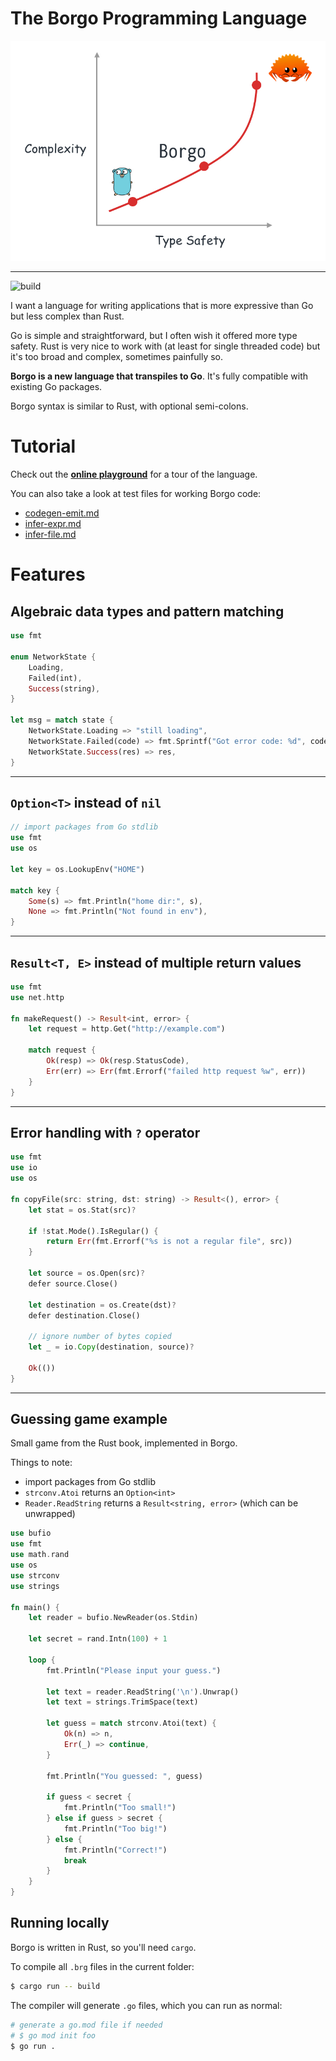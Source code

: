 # The Borgo Programming Language

![Borgo sits between Go and Rust](https://raw.githubusercontent.com/borgo-lang/borgo-lang.github.io/main/borgo.jpg)

---

![build](https://github.com/borgo-lang/borgo/actions/workflows/ci.yml/badge.svg)

I want a language for writing applications that is more expressive than Go but
less complex than Rust.

Go is simple and straightforward, but I often wish it offered more type safety.
Rust is very nice to work with (at least for single threaded code) but it's too
broad and complex, sometimes painfully so.

**Borgo is a new language that transpiles to Go**. It's fully compatible with
existing Go packages.

Borgo syntax is similar to Rust, with optional semi-colons.

# Tutorial

Check out the **[online playground](https://borgo-lang.github.io/)** for a tour
of the language.

You can also take a look at test files for working Borgo code:

- [codegen-emit.md](compiler/test/codegen-emit.md)
- [infer-expr.md](compiler/test/infer-expr.md)
- [infer-file.md](compiler/test/infer-file.md)

# Features

## Algebraic data types and pattern matching

```rust
use fmt

enum NetworkState {
    Loading,
    Failed(int),
    Success(string),
}

let msg = match state {
    NetworkState.Loading => "still loading",
    NetworkState.Failed(code) => fmt.Sprintf("Got error code: %d", code),
    NetworkState.Success(res) => res,
}
```

---

## `Option<T>` instead of `nil`

```rust
// import packages from Go stdlib
use fmt
use os

let key = os.LookupEnv("HOME")

match key {
    Some(s) => fmt.Println("home dir:", s),
    None => fmt.Println("Not found in env"),
}
```

---

## `Result<T, E>` instead of multiple return values

```rust
use fmt
use net.http

fn makeRequest() -> Result<int, error> {
    let request = http.Get("http://example.com")

    match request {
        Ok(resp) => Ok(resp.StatusCode),
        Err(err) => Err(fmt.Errorf("failed http request %w", err))
    }
}
```

---

## Error handling with `?` operator

```rust
use fmt
use io
use os

fn copyFile(src: string, dst: string) -> Result<(), error> {
    let stat = os.Stat(src)?

    if !stat.Mode().IsRegular() {
        return Err(fmt.Errorf("%s is not a regular file", src))
    }

    let source = os.Open(src)?
    defer source.Close()

    let destination = os.Create(dst)?
    defer destination.Close()

    // ignore number of bytes copied
    let _ = io.Copy(destination, source)?

    Ok(())
}
```

---

## Guessing game example

Small game from the Rust book, implemented in Borgo.

Things to note:

- import packages from Go stdlib
- `strconv.Atoi` returns an `Option<int>`
- `Reader.ReadString` returns a `Result<string, error>` (which can be unwrapped)

```rust
use bufio
use fmt
use math.rand
use os
use strconv
use strings

fn main() {
    let reader = bufio.NewReader(os.Stdin)

    let secret = rand.Intn(100) + 1

    loop {
        fmt.Println("Please input your guess.")

        let text = reader.ReadString('\n').Unwrap()
        let text = strings.TrimSpace(text)

        let guess = match strconv.Atoi(text) {
            Ok(n) => n,
            Err(_) => continue,
        }

        fmt.Println("You guessed: ", guess)

        if guess < secret {
            fmt.Println("Too small!")
        } else if guess > secret {
            fmt.Println("Too big!")
        } else {
            fmt.Println("Correct!")
            break
        }
    }
}
```

## Running locally

Borgo is written in Rust, so you'll need `cargo`.

To compile all `.brg` files in the current folder:

```bash
$ cargo run -- build
```

The compiler will generate `.go` files, which you can run as normal:

```bash
# generate a go.mod file if needed
# $ go mod init foo
$ go run .
```
